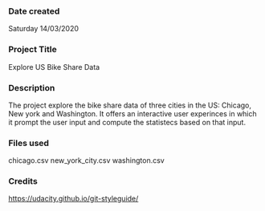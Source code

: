 ### Date created
Saturday 14/03/2020

### Project Title
Explore US Bike Share Data

### Description
The project explore the bike share data of three cities in the US: Chicago, New york and Washington. It offers an interactive user experinces in which it prompt the user input and compute the statistecs based on that input. 

### Files used
chicago.csv
new_york_city.csv
washington.csv

### Credits
https://udacity.github.io/git-styleguide/

